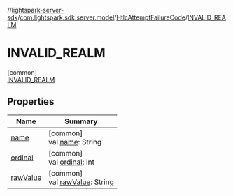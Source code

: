 //[lightspark-server-sdk](../../../../index.md)/[com.lightspark.sdk.server.model](../../index.md)/[HtlcAttemptFailureCode](../index.md)/[INVALID_REALM](index.md)

# INVALID_REALM

[common]\
[INVALID_REALM](index.md)

## Properties

| Name | Summary |
|---|---|
| [name](../../-withdrawal-request-status/-f-u-t-u-r-e_-v-a-l-u-e/index.md#-372974862%2FProperties%2F-1086033721) | [common]<br>val [name](../../-withdrawal-request-status/-f-u-t-u-r-e_-v-a-l-u-e/index.md#-372974862%2FProperties%2F-1086033721): String |
| [ordinal](../../-withdrawal-request-status/-f-u-t-u-r-e_-v-a-l-u-e/index.md#-739389684%2FProperties%2F-1086033721) | [common]<br>val [ordinal](../../-withdrawal-request-status/-f-u-t-u-r-e_-v-a-l-u-e/index.md#-739389684%2FProperties%2F-1086033721): Int |
| [rawValue](../raw-value.md) | [common]<br>val [rawValue](../raw-value.md): String |
